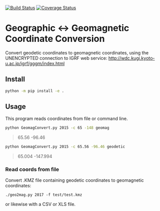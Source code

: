 [![Build Status](https://travis-ci.org/scivision/igrfcoord.svg?branch=master)](https://travis-ci.org/scivision/igrfcoord)
[![Coverage Status](https://coveralls.io/repos/github/scivision/igrfcoord/badge.svg?branch=master)](https://coveralls.io/github/scivision/igrfcoord?branch=master)

# Geographic &harr; Geomagnetic Coordinate Conversion

Convert geodetic coordinates to geomagnetic coordinates, using the UNENCRYPTED
connection to IGRF web service:
http://wdc.kugi.kyoto-u.ac.jp/igrf/gggm/index.html

## Install

```sh
python -m pip install -e .
```

## Usage

This program reads coordinates from file or command line.

```sh
python GeomagConvert.py 2015 -c 65 -148 geomag
```

> 65.56 -96.46

```sh
python GeomagConvert.py 2015 -c 65.56 -96.46 geodetic
```

> 65.004 -147.994



### Read coords from file

Convert .KMZ file containing geodetic coordinates to geomagnetic
coordinates:

    ./geo2mag.py 2017 -f test/test.kmz

or likewise with a CSV or XLS file.


